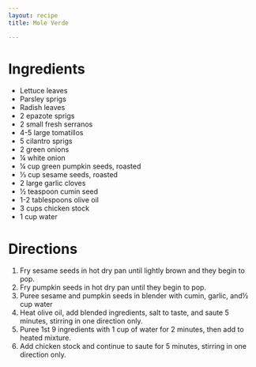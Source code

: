 ```yaml
---
layout: recipe
title: Mole Verde

---
```


# Ingredients

- Lettuce leaves
- Parsley sprigs
- Radish leaves
- 2 epazote sprigs
- 2 small fresh serranos
- 4-5 large tomatillos
- 5 cilantro sprigs
- 2 green onions
- ¼ white onion
- ¼ cup green pumpkin seeds, roasted
- ⅓ cup sesame seeds, roasted
- 2 large garlic cloves
- ½ teaspoon cumin seed
- 1-2 tablespoons olive oil
- 3 cups chicken stock
- 1 cup water

# Directions

1. Fry sesame seeds in hot dry pan until lightly brown and they begin to pop.
2. Fry pumpkin seeds in hot dry pan until they begin to pop.
3. Puree sesame and pumpkin seeds in blender with cumin, garlic, and½ cup water
4. Heat olive oil, add blended ingredients, salt to taste, and saute 5 minutes, stirring in one direction only.
5. Puree 1st 9 ingredients with 1 cup of water for 2 minutes, then add to heated mixture.
6. Add chicken stock and continue to saute for 5 minutes, stirring in one direction only.